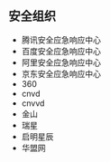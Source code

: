 ## 安全组织
- 腾讯安全应急响应中心
- 百度安全应急响应中心
- 阿里安全应急响应中心
- 京东安全应急响应中心
- 360
- cnvd
- cnvvd
- 金山
- 瑞星
- 启明星辰
- 华盟网
